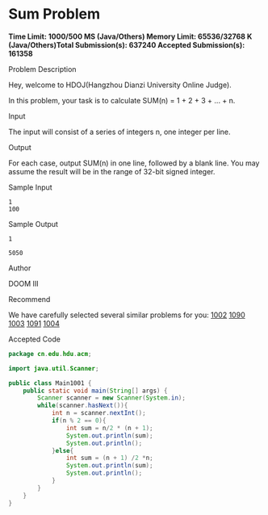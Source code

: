 # Sum Problem

**Time Limit: 1000/500 MS (Java/Others)    Memory Limit: 65536/32768 K (Java/Others)Total Submission(s): 637240    Accepted Submission(s): 161358**

Problem Description

Hey, welcome to HDOJ(Hangzhou Dianzi University Online Judge).

In this problem, your task is to calculate SUM(n) = 1 + 2 + 3 + ... + n.

 



Input

The input will consist of a series of integers n, one integer per line.

 



Output

For each case, output SUM(n) in one line, followed by a blank line. You may assume the result will be in the range of 32-bit signed integer.

 



Sample Input

```
1
100
```

 



Sample Output

```
1

5050
```

 



Author

DOOM III

 



Recommend

We have carefully selected several similar problems for you:  [1002](http://acm.hdu.edu.cn/showproblem.php?pid=1002) [1090](http://acm.hdu.edu.cn/showproblem.php?pid=1090) [1003](http://acm.hdu.edu.cn/showproblem.php?pid=1003) [1091](http://acm.hdu.edu.cn/showproblem.php?pid=1091) [1004](http://acm.hdu.edu.cn/showproblem.php?pid=1004) 





Accepted Code

```java
package cn.edu.hdu.acm;

import java.util.Scanner;

public class Main1001 {
	public static void main(String[] args) {
		Scanner scanner = new Scanner(System.in);
		while(scanner.hasNext()){
			int n = scanner.nextInt();
			if(n % 2 == 0){
				int sum = n/2 * (n + 1);
				System.out.println(sum);
				System.out.println();
			}else{
				int sum = (n + 1) /2 *n;
				System.out.println(sum);
				System.out.println();
			}
		}
	}
}
```

